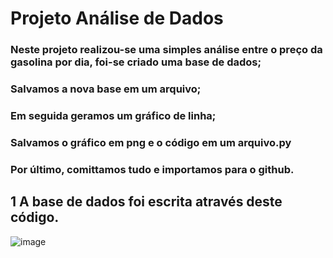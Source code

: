 # Projeto Análise de Dados

### Neste projeto realizou-se uma simples análise entre o preço da gasolina por dia, foi-se criado uma base de dados;
### Salvamos a nova base em um arquivo;
### Em seguida geramos um gráfico de linha;
### Salvamos o gráfico em png e o código em um arquivo.py
### Por último, comittamos tudo e importamos para o github.

## 1 A base de dados foi escrita através deste código.
![image](https://github.com/rafaelfdiniz/da-ebac/assets/152647025/ab4a08be-cc3f-4630-94fa-526e3f97fe5a)



